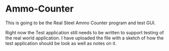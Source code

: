 # Ammo-Counter

This is going to be the Real Steel Ammo Counter program and test GUI. 

Right now the Test application still needs to be written to support testing of the real world application.
I have uploaded the file with a sketch of how the test application should be look as well as notes on it.
